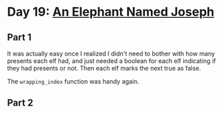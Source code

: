 # Day 19: [An Elephant Named Joseph](https://adventofcode.com/2016/day/19)

## Part 1

It was actually easy once I realized I didn't need to bother with how many presents each elf had, and just needed a boolean for each elf indicating if they had presents or not. Then each elf marks the next true as false.

The `wrapping_index` function was handy again.

## Part 2

